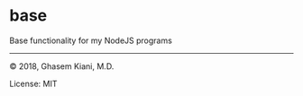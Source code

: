 # base

Base functionality for my NodeJS programs

---

&copy; 2018, Ghasem Kiani, M.D.

License: MIT
